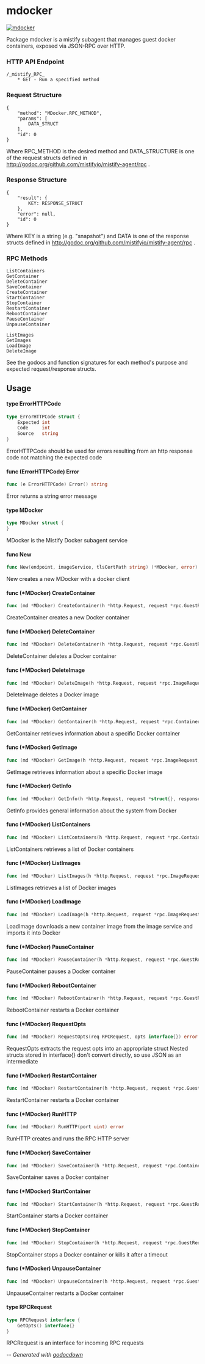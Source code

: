 # mdocker

[![mdocker](https://godoc.org/github.com/mistifyio/mistify-agent-docker?status.png)](https://godoc.org/github.com/mistifyio/mistify-agent-docker)

Package mdocker is a mistify subagent that manages guest docker containers,
exposed via JSON-RPC over HTTP.

### HTTP API Endpoint

    /_mistify_RPC_
        * GET - Run a specified method

### Request Structure

    {
        "method": "MDocker.RPC_METHOD",
        "params": [
            DATA_STRUCT
        ],
        "id": 0
    }

Where RPC_METHOD is the desired method and DATA_STRUCTURE is one of the request
structs defined in http://godoc.org/github.com/mistifyio/mistify-agent/rpc .

### Response Structure

    {
        "result": {
            KEY: RESPONSE_STRUCT
        },
        "error": null,
        "id": 0
    }

Where KEY is a string (e.g. "snapshot") and DATA is one of the response structs
defined in http://godoc.org/github.com/mistifyio/mistify-agent/rpc .

### RPC Methods

    ListContainers
    GetContainer
    DeleteContainer
    SaveContainer
    CreateContainer
    StartContainer
    StopContainer
    RestartContainer
    RebootContainer
    PauseContainer
    UnpauseContainer

    ListImages
    GetImages
    LoadImage
    DeleteImage

See the godocs and function signatures for each method's purpose and expected
request/response structs.

## Usage

#### type ErrorHTTPCode

```go
type ErrorHTTPCode struct {
	Expected int
	Code     int
	Source   string
}
```

ErrorHTTPCode should be used for errors resulting from an http response code not
matching the expected code

#### func (ErrorHTTPCode) Error

```go
func (e ErrorHTTPCode) Error() string
```
Error returns a string error message

#### type MDocker

```go
type MDocker struct {
}
```

MDocker is the Mistify Docker subagent service

#### func  New

```go
func New(endpoint, imageService, tlsCertPath string) (*MDocker, error)
```
New creates a new MDocker with a docker client

#### func (*MDocker) CreateContainer

```go
func (md *MDocker) CreateContainer(h *http.Request, request *rpc.GuestRequest, response *rpc.GuestResponse) error
```
CreateContainer creates a new Docker container

#### func (*MDocker) DeleteContainer

```go
func (md *MDocker) DeleteContainer(h *http.Request, request *rpc.GuestRequest, response *rpc.GuestResponse) error
```
DeleteContainer deletes a Docker container

#### func (*MDocker) DeleteImage

```go
func (md *MDocker) DeleteImage(h *http.Request, request *rpc.ImageRequest, response *rpc.ImageResponse) error
```
DeleteImage deletes a Docker image

#### func (*MDocker) GetContainer

```go
func (md *MDocker) GetContainer(h *http.Request, request *rpc.ContainerRequest, response *rpc.ContainerResponse) error
```
GetContainer retrieves information about a specific Docker container

#### func (*MDocker) GetImage

```go
func (md *MDocker) GetImage(h *http.Request, request *rpc.ImageRequest, response *rpc.ImageResponse) error
```
GetImage retrieves information about a specific Docker image

#### func (*MDocker) GetInfo

```go
func (md *MDocker) GetInfo(h *http.Request, request *struct{}, response *docker.Env) error
```
GetInfo provides general information about the system from Docker

#### func (*MDocker) ListContainers

```go
func (md *MDocker) ListContainers(h *http.Request, request *rpc.ContainerRequest, response *rpc.ContainerResponse) error
```
ListContainers retrieves a list of Docker containers

#### func (*MDocker) ListImages

```go
func (md *MDocker) ListImages(h *http.Request, request *rpc.ImageRequest, response *rpc.ImageResponse) error
```
ListImages retrieves a list of Docker images

#### func (*MDocker) LoadImage

```go
func (md *MDocker) LoadImage(h *http.Request, request *rpc.ImageRequest, response *rpc.ImageResponse) error
```
LoadImage downloads a new container image from the image service and imports it
into Docker

#### func (*MDocker) PauseContainer

```go
func (md *MDocker) PauseContainer(h *http.Request, request *rpc.GuestRequest, response *rpc.GuestRequest) error
```
PauseContainer pauses a Docker container

#### func (*MDocker) RebootContainer

```go
func (md *MDocker) RebootContainer(h *http.Request, request *rpc.GuestRequest, response *rpc.GuestRequest) error
```
RebootContainer restarts a Docker container

#### func (*MDocker) RequestOpts

```go
func (md *MDocker) RequestOpts(req RPCRequest, opts interface{}) error
```
RequestOpts extracts the request opts into an appropriate struct Nested structs
stored in interface{} don't convert directly, so use JSON as an intermediate

#### func (*MDocker) RestartContainer

```go
func (md *MDocker) RestartContainer(h *http.Request, request *rpc.GuestRequest, response *rpc.GuestRequest) error
```
RestartContainer restarts a Docker container

#### func (*MDocker) RunHTTP

```go
func (md *MDocker) RunHTTP(port uint) error
```
RunHTTP creates and runs the RPC HTTP server

#### func (*MDocker) SaveContainer

```go
func (md *MDocker) SaveContainer(h *http.Request, request *rpc.ContainerRequest, response *rpc.ImageResponse) error
```
SaveContainer saves a Docker container

#### func (*MDocker) StartContainer

```go
func (md *MDocker) StartContainer(h *http.Request, request *rpc.GuestRequest, response *rpc.GuestResponse) error
```
StartContainer starts a Docker container

#### func (*MDocker) StopContainer

```go
func (md *MDocker) StopContainer(h *http.Request, request *rpc.GuestRequest, response *rpc.GuestRequest) error
```
StopContainer stops a Docker container or kills it after a timeout

#### func (*MDocker) UnpauseContainer

```go
func (md *MDocker) UnpauseContainer(h *http.Request, request *rpc.GuestRequest, response *rpc.GuestRequest) error
```
UnpauseContainer restarts a Docker container

#### type RPCRequest

```go
type RPCRequest interface {
	GetOpts() interface{}
}
```

RPCRequest is an interface for incoming RPC requests

--
*Generated with [godocdown](https://github.com/robertkrimen/godocdown)*
